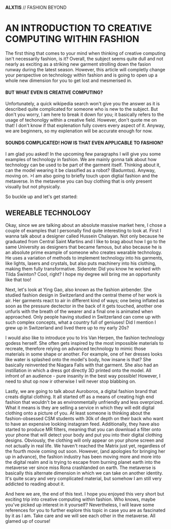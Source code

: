 **ALXTIS** // FASHION BEYOND
# AN INTRODUCTION TO CREATIVE COMPUTING WITHIN FASHION
The first thing that comes to your mind when thinking of creative computing isn't necessarily fashion, is it? Overall, the subject seems quite dull and not nearly as exciting as a striking new garment strolling down the fasion runway during the latest season. However, this article will completly change your perspective on technology within fashion and is going to open up a whole new dimension for you to get lost and mesmerised in.

#### BUT WHAT EVEN IS CREATIVE COMPUTING?
Unfortunately, a quick wikipedia search won't give you the answer as it is described quite complicated for someone who is new to the subject. But don't you worry, I am here to break it down for you; it basically refers to the usage of techonolgy within a creative field. However, don't quote me on that! I don't know if that explenation fully covers every aspect of it. Anyway, we are beginners, so my explenation will be accurate enough for now.

#### SOUNDS COMPLICATED! HOW IS THAT EVEN APPLICABLE TO FASHION?
I am glad you asked! In the upcoming few paragraphs I will give you some examples of technology in fashion. We are mainly gonna talk about how technology can be used to be part of the garment itself. Thinking about it, can the model wearing it be classified as a robot? (Badumtss). Anyway, moving on. >I am also going to briefly touch upon digtial fashion and the metaverse. In the metaverse you can buy clothing that is only present visually but not physically.

So buckle up and let's get started:

## WEREABLE TECHNOLOGY
Okay, since we are talking about an absolute massive market here, I chose a couple of examples that I personally find quite interesting to look at. First I wanna talk about a designer called Hussein Chalayan. Not only because he graduated from Central Saint Martins and I like to brag about how I go to the same University as designers that became famous, but also because he is an absolute prime example of someone who creates wearable technology. He uses a variation of methods to implement technology into his garments, like lights, lasers and crystals, but also puts machinery into his clothing, making them fully transformative. Sidenote: Did you know he worked with Tilda Swinton? Cool, right? I hope my degree will bring me an opportunity like that too! 

Next, let's look at Ying Gao, also known as the fashion airbender. She studied fashion design in Switzerland and the central theme of her work is air. Her garments react to air in different kind of ways; one being inflated as soon as the pressure dectector in the back of it gets touched, another one unfurls with the breath of the wearer and a final one is animated when approached. Only people having studied in Switzerland can come up with such complex concepts, what a country full of geniuses! Did I mention I grew up in Switzerland and lived there up to my early 20s?

I would also like to introduce you to Iris Van Herpen, the fashion technology godess herself. She often gets inspired by the most impossible materials to recreate, therefore relying on advanced technology to mimic those materials in some shape or another. For example, one of her dresses looks like water is splashed onto the model's body, how insane is that? She basically reinvented the Niagara Falls with that garment. She also had an instillation in which a dress got directly 3D printed onto the model. All infront of an audience - pure insanity in the best way possible! However, I need to shut op now ir otherwise I will never stop blabbing on.

Lastly, we are going to talk about Auroboros, a digital fashion brand that creats digital clothing. It all started off as a means of creating high end fashion that wouldn't be as environmentally unfriendly and less overprized. What it means is they are selling a service in which they will edit digital clothing onto a picture of you. At least someone is thinking about the fashion-obsessed CSM students with 30k of depth on their back who want to have an expensive looking instagram feed. Additionally, they have also started to produce MR filters, meaning that you can download a filter onto your phone that will detect your body and put you into their digital clothing designs. Obviously, the clothing will only appear on your phone screen and not actually in real life. We haven't reached the Matrix just yet, regardless of the fourth movie coming out soon. However, (and apologies for bringing her up in advance), the fashion industry has been moving more and more into the digital realm and is trying to escape from burning planet earth into the metaverse ver since miss Rona crashlanded on earth. The metaverse is basically this alternate dimension in which we can take on another identity. It's quite scary and very complicated material, but somehow I am still very addicted to reading about it.

And here we are, the end of this text. I hope you enjoyed this very short but exciting trip into creative computing within fashion. Who knows, maybe you've picked up interest in it yourself? Nevertheless, I will leave some references for you to further explore this topic in case you are as fascinated by it as I am. Take care and we will see each other in the metaverse. All glamed up of course!
